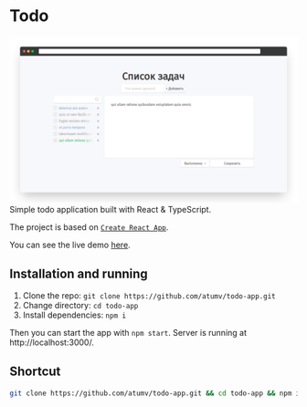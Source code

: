 # Todo

![preview](/assets/preview.png)
Simple todo application built with React & TypeScript.

The project is based on [`Create React App`](https://github.com/facebook/create-react-app).

You can see the live demo [here](https://atumv.github.io/todo-app).

## Installation and running

1. Clone the repo: `git clone https://github.com/atumv/todo-app.git`
2. Change directory: `cd todo-app`
3. Install dependencies: `npm i`

Then you can start the app with `npm start`.
Server is running at http://localhost:3000/.

## Shortcut

```sh
git clone https://github.com/atumv/todo-app.git && cd todo-app && npm i && npm start
```
